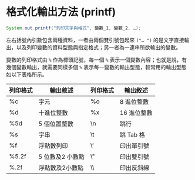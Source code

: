 # 格式化輸出方法 (printf)

```java
System.out.printf("列印文字與格式", 變數_1, 變數_2, …);
```

左右括號內引數包含兩種資料，一者由兩個雙引號包起來 `("… ")` 的是文字直接輸出，以及列印變數的資料型態與指定格式；另一者為一連串所欲輸出的變數。

變數的列印格式由 `%` 作為標頭記號，每一個 `%` 表示一個變數內容；也就是說，有幾個變數輸出，就需要同樣多個 `%` 表示每一變數的輸出型態，較常用的輸出型態如以下表格所示。

| 列印格式  | 輸出敘述       | 列印格式 | 輸出敘述    |
| ----- | ---------- | ---- | ------- |
| %c    | 字元         | %o   | 8 進位整數  |
| %d    | 十進位整數      | %x   | 16 進位整數 |
| %5d   | 5 個位置整數    | \n   | 跳行      |
| %s    | 字串         | \t   | 跳 Tab 格 |
| %f    | 浮點數列印      | \’   | 印出單引號   |
| %5.2f | 5 位數及2 小數點 | \\"  | 印出雙引號   |
| %.2f  | 浮點數及2小數點   | \\\\ | 印出反斜線   |

